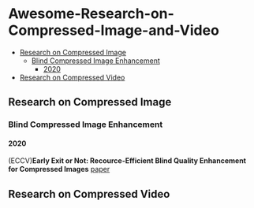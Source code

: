 # Awesome-Research-on-Compressed-Image-and-Video
- [Research on Compressed Image](#research-on-compressed-image)
  - [Blind Compressed Image Enhancement](#blind-compressed-image-enhancement)
      - [2020](#2020)
- [Research on Compressed Video](#research-on-compressed-video)

## Research on Compressed Image
### Blind Compressed Image Enhancement
#### 2020
(ECCV)**Early Exit or Not: Recource-Efficient Blind Quality Enhancement for Compressed Images** [paper](https://arxiv.org/pdf/2006.16581.pdf)
## Research on Compressed Video
